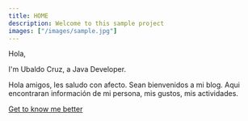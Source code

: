 ```yaml
---
title: HOME
description: Welcome to this sample project
images: ["/images/sample.jpg"]
---
```


Hola,

I'm Ubaldo Cruz, a Java Developer.

Hola amigos, les saludo con afecto. Sean bienvenidos a mi blog. Aqui encontraran información de mi persona, mis gustos, mis actividades.

[Get to know me better](/about "Get to know me better")
